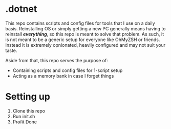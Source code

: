 # .dotnet
This repo contains scripts and config files for tools that I use on a daily basis. Reinstalling OS or simply getting a new PC generally means having to reinstall **_everything_**, so this repo is meant to solve that problem. As such, it is not meant to be a generic setup for everyone like OhMyZSH or friends. Instead it is extremely opnionated, heavily configured and may not suit your taste.

Aside from that, this repo serves the purpose of:
- Containing scripts and config files for 1-script setup
- Acting as a memory bank in case I forget things

# Setting up
1. Clone this repo
2. Run init.sh
3. ~~Profit~~ Done
